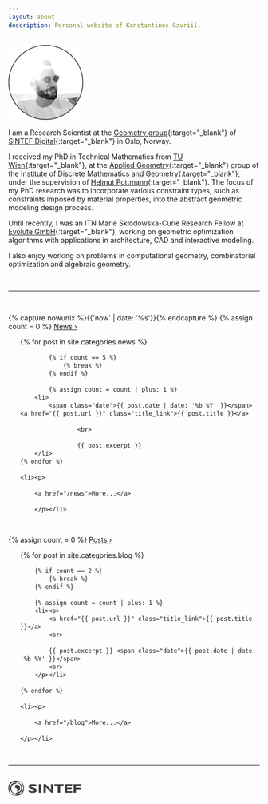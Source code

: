 ```yaml
---
layout: about
description: Personal website of Konstantinos Gavriil.
---
```

<div class="face_container">
		<img src="/assets/img/portrait.svg" alt="Portrait" style="width:auto;height:auto;max-width:100%;max-height: 150px;" class="center">
</div>

I am a Research Scientist at the [Geometry group](https://www.sintef.no/en/digital/departments-new/applied-mathematics/geometry/){:target="_blank"} of [SINTEF Digital](https://www.sintef.no/en/digital/){:target="_blank"} in Oslo, Norway.

I received my PhD in Technical Mathematics from [TU Wien](https://www.tuwien.ac.at/en/){:target="_blank"}, at the [Applied Geometry](http://www.geometrie.tuwien.ac.at/geom/fg4/){:target="_blank"} group of the [Institute of Discrete Mathematics and Geometry](http://www.dmg.tuwien.ac.at/){:target="_blank"}, under the supervision of [Helmut Pottmann](http://www.dmg.tuwien.ac.at/pottmann/){:target="_blank"}. The focus of my PhD research was to incorporate various constraint types, such as constraints imposed by material properties, into the abstract geometric modeling design process.

Until recently, I was an ITN Marie Skłodowska-Curie Research Fellow at [Evolute GmbH](https://www.evolute.at/){:target="_blank"}, working on geometric optimization algorithms with applications in architecture, CAD and interactive modeling.

I also enjoy working on problems in computational geometry, combinatorial optimization and algebraic geometry.

<br>

<hr>

<br>

{% capture nowunix %}{{'now' | date: '%s'}}{% endcapture %}
{% assign count = 0 %}
<a href="news/" class="title_link">News &rsaquo;</a>

<ul>
		{% for post in site.categories.news %}

			{% if count == 5 %}
				{% break %}
			{% endif %}

			{% assign count = count | plus: 1 %}
	    <li>
	        <span class="date">{{ post.date | date: '%b %Y' }}</span> <a href="{{ post.url }}" class="title_link">{{ post.title }}</a>

					<br>

					{{ post.excerpt }}
	    </li>
    {% endfor %}

    <li><p>

		<a href="/news">More...</a>

		</p></li>
</ul>

<br>

{% assign count = 0 %}
<a href="blog/" class="title_link">Posts &rsaquo;</a>

<ul>
    {% for post in site.categories.blog %}

		{% if count == 2 %}
			{% break %}
		{% endif %}

		{% assign count = count | plus: 1 %}
	    <li><p>
	        <a href="{{ post.url }}" class="title_link">{{ post.title }}</a>
	        <br>

	        {{ post.excerpt }} <span class="date">{{ post.date | date: '%b %Y' }}</span>
	        <br>
	    </p></li>

    {% endfor %}

    <li><p>

		<a href="/blog">More...</a>

	</p></li>
</ul>

<br>

<hr>

<br>

<a href="https://www.sintef.no/en/" target="_blank">
<img src="/assets/img/sintef_logo.svg" alt="SINTEF Logo" style="opacity: 0.85;width:auto;height:auto;max-width:100%;max-height:30px;" class="center">
</a>

<br>

